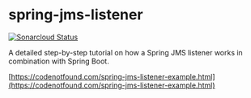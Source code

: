 # spring-jms-listener

[![Sonarcloud Status](https://sonarcloud.io/api/project_badges/measure?project=com.codenotfound%3Aspring-jms-listener&metric=alert_status)](https://sonarcloud.io/dashboard?id=com.codenotfound%3Aspring-jms-listener)

A detailed step-by-step tutorial on how a Spring JMS listener works in combination with Spring Boot.

[https://codenotfound.com/spring-jms-listener-example.html](https://codenotfound.com/spring-jms-listener-example.html)
